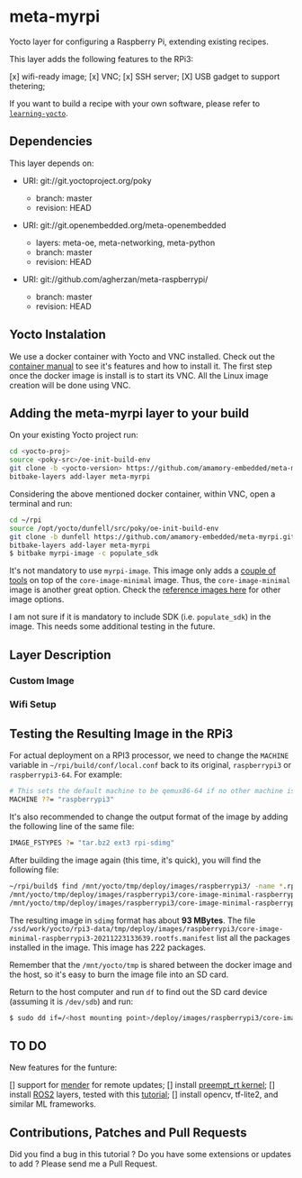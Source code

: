 # meta-myrpi
Yocto layer for configuring a Raspberry Pi, extending existing recipes.

This layer adds the following features to the RPi3:

  [x] wifi-ready image;
  [x] VNC;
  [x] SSH server;
  [X] USB gadget to support thetering;

If you want to build a recipe with your own software, please refer to [`learning-yocto`](https://github.com/amamory-embedded/learning-yocto).

## Dependencies

This layer depends on:

* URI: git://git.yoctoproject.org/poky
  * branch: master
  * revision: HEAD

* URI: git://git.openembedded.org/meta-openembedded
  * layers: meta-oe, meta-networking, meta-python
  * branch: master
  * revision: HEAD

* URI: git://github.com/agherzan/meta-raspberrypi/
  * branch: master
  * revision: HEAD

## Yocto Instalation

We use a docker container with Yocto and VNC installed. Check out the [container manual](https://github.com/amamory-embedded/docker-yocto-vnc) to see it's features and how to install it. The first step once the docker image is install is to start its VNC. All the Linux image creation will be done using VNC.

## Adding the meta-myrpi layer to your build

On your existing Yocto project run:

```bash
cd <yocto-proj>
source <poky-src>/oe-init-build-env
git clone -b <yocto-version> https://github.com/amamory-embedded/meta-myrpi.git
bitbake-layers add-layer meta-myrpi
```

Considering the above mentioned docker container, within VNC, open a terminal and run:

```bash
cd ~/rpi
source /opt/yocto/dunfell/src/poky/oe-init-build-env
git clone -b dunfell https://github.com/amamory-embedded/meta-myrpi.git
bitbake-layers add-layer meta-myrpi
$ bitbake myrpi-image -c populate_sdk
```

It's not mandatory to use `myrpi-image`. This image only adds a [couple of tools](recipes-core/images/myrpi-image.bb) on top of the `core-image-minimal` image. Thus, the `core-image-minimal` image is another great option. Check the [reference images here](https://www.yoctoproject.org/docs/current/ref-manual/ref-manual.html#ref-images) for other image options.

I am not sure if it is mandatory to include SDK (i.e. `populate_sdk`) in the image. This needs some additional testing in the future.


## Layer Description


### Custom Image

### Wifi Setup

## Testing the Resulting Image in the RPi3


For actual deployment on a RPI3 processor, we need to change the `MACHINE` variable in `~/rpi/build/conf/local.conf` back to its original, `raspberrypi3` or `raspberrypi3-64`.
For example:

```bash
# This sets the default machine to be qemux86-64 if no other machine is selected:
MACHINE ??= "raspberrypi3"
```

It's also recommended to change the output format of the image by adding the following line of the same file:

```bash
IMAGE_FSTYPES ?= "tar.bz2 ext3 rpi-sdimg"
```

After building the image again (this time, it's quick), you will find the following file:

```bash
~/rpi/build$ find /mnt/yocto/tmp/deploy/images/raspberrypi3/ -name *.rpi-sdimg
/mnt/yocto/tmp/deploy/images/raspberrypi3/core-image-minimal-raspberrypi3-20211221153332.rootfs.rpi-sdimg
/mnt/yocto/tmp/deploy/images/raspberrypi3/core-image-minimal-raspberrypi3.rpi-sdimg
```

The resulting image in `sdimg` format has about **93 MBytes**. The file `/ssd/work/yocto/rpi3-data/tmp/deploy/images/raspberrypi3/core-image-minimal-raspberrypi3-20211223133639.rootfs.manifest` list all the packages installed in the image. This image has 222 packages. 

Remember that the `/mnt/yocto/tmp` is shared between the docker image and the host, so it's easy to burn the image file into an SD card.

Return to the host computer and run `df` to find out the SD card device (assuming it is `/dev/sdb`) and run:

```bash
$ sudo dd if=/<host mounting point>/deploy/images/raspberrypi3/core-image-minimal-raspberrypi3.rpi-sdimg of=/dev/sdb bs=4M
```

## TO DO

New features for the funture:

  [] support for [mender](https://github.com/mendersoftware/meta-mender) for remote updates;
  [] install [preempt_rt kernel](https://github.com/kdoren/linux/tree/rpi_5.15.10-rt24);
  [] install [ROS2](https://github.com/ros/meta-ros/wiki/OpenEmbedded-Build-Instructions) layers, tested with this [tutorial](https://github.com/vmayoral/diving-meta-ros);
  [] install opencv, tf-lite2, and similar ML frameworks.

## Contributions, Patches and Pull Requests

Did you find a bug in this tutorial ? Do you have some extensions or updates to add ? Please send me a Pull Request.
